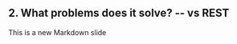 ##  2. What problems does it solve? -- vs REST <!-- .element: data-theme="ka-content" -->

This is a new Markdown slide
